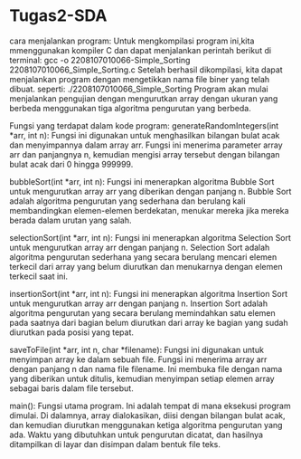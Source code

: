 # Tugas2-SDA

cara menjalankan program:
Untuk mengkompilasi program ini,kita mmenggunakan kompiler C dan dapat menjalankan perintah berikut di terminal:
gcc -o 2208107010066-Simple_Sorting 2208107010066_Simple_Sorting.c
Setelah berhasil dikompilasi, kita dapat menjalankan program dengan mengetikkan nama file biner yang telah dibuat. seperti:
./2208107010066_Simple_Sorting
Program akan mulai menjalankan pengujian dengan mengurutkan array dengan ukuran yang berbeda menggunakan tiga algoritma pengurutan yang berbeda.

Fungsi yang terdapat dalam kode program:
generateRandomIntegers(int *arr, int n): Fungsi ini digunakan untuk menghasilkan bilangan bulat acak dan menyimpannya dalam array arr. Fungsi ini menerima parameter array arr dan panjangnya n, kemudian mengisi array tersebut dengan bilangan bulat acak dari 0 hingga 999999.

bubbleSort(int *arr, int n): Fungsi ini menerapkan algoritma Bubble Sort untuk mengurutkan array arr yang diberikan dengan panjang n. Bubble Sort adalah algoritma pengurutan yang sederhana dan berulang kali membandingkan elemen-elemen berdekatan, menukar mereka jika mereka berada dalam urutan yang salah.

selectionSort(int *arr, int n): Fungsi ini menerapkan algoritma Selection Sort untuk mengurutkan array arr dengan panjang n. Selection Sort adalah algoritma pengurutan sederhana yang secara berulang mencari elemen terkecil dari array yang belum diurutkan dan menukarnya dengan elemen terkecil saat ini.

insertionSort(int *arr, int n): Fungsi ini menerapkan algoritma Insertion Sort untuk mengurutkan array arr dengan panjang n. Insertion Sort adalah algoritma pengurutan yang secara berulang memindahkan satu elemen pada saatnya dari bagian belum diurutkan dari array ke bagian yang sudah diurutkan pada posisi yang tepat.

saveToFile(int *arr, int n, char *filename): Fungsi ini digunakan untuk menyimpan array ke dalam sebuah file. Fungsi ini menerima array arr dengan panjang n dan nama file filename. Ini membuka file dengan nama yang diberikan untuk ditulis, kemudian menyimpan setiap elemen array sebagai baris dalam file tersebut.

main(): Fungsi utama program. Ini adalah tempat di mana eksekusi program dimulai. Di dalamnya, array dialokasikan, diisi dengan bilangan bulat acak, dan kemudian diurutkan menggunakan ketiga algoritma pengurutan yang ada. Waktu yang dibutuhkan untuk pengurutan dicatat, dan hasilnya ditampilkan di layar dan disimpan dalam bentuk file teks.
